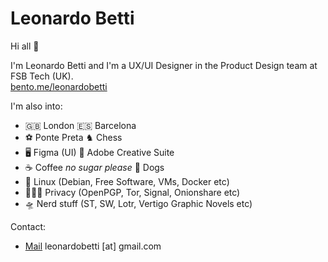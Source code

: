 # Leonardo Betti

Hi all :wave:

I'm Leonardo Betti and I'm a UX/UI Designer in the Product Design team at FSB Tech (UK).  
[bento.me/leonardobetti](https://bento.me/leonardobetti)

I'm also into:
- 🇬🇧 London 🇪🇸 Barcelona
- ⚽️ Ponte Preta ♞ Chess
- 🖥️ Figma (UI) 🎨 Adobe Creative Suite
- ☕️ Coffee _no sugar please_  🐶 Dogs
- 📝 Linux (Debian, Free Software, VMs, Docker etc)
- 🕵🏻‍♂️ Privacy (OpenPGP, Tor, Signal, Onionshare etc)
- 🛸 Nerd stuff (ST, SW, Lotr, Vertigo Graphic Novels etc)



Contact:
- [Mail](https://www.leonardobetti.co.uk) leonardobetti [at] gmail.com
